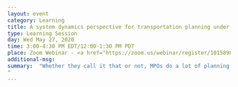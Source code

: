```yaml
---
layout: event
category: Learning
title: A system dynamics perspective for transportation planning under uncertainty
type: Learning Session
day: Wed May 27, 2020
time: 3:00-4:30 PM EDT/12:00-1:30 PM PDT
place: Zoom Webinar - <a href="https://zoom.us/webinar/register/1015898321583/WN_vriWMlcRTqOxmoUNkjtnog">Registration Open</a> (capacity is limited)
additional-msg:
summary:  "Whether they call it that or not, MPOs do a lot of planning under deep uncertainty. Modelers need a quick way to look at very different scenarios. In this webinar, we’ll talk about the larger context of planning under uncertainty, and more specifically about how system dynamics concepts can allow for a better appreciation of the dynamic nature of features of the transportation system. After a simple exercise exploring these concepts by looking at road safety statistics during pandemic-induced decreases in VMT, we’ll wrap up with an open discussion about how participants might use these ideas in their work, whether with emerging modes, uncertainty in demand, or other planning challenges.  <p>This session will be moderated by Hannah Rakoff, Scott Smith and Jingsi Shaw of the U.S. DOT Volpe National Transportation Systems Center, with panelist Jeremy Raw of FHWA’s Office of Planning.
"
---
```

